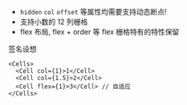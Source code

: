 - `hidden` `col` `offset` 等属性均需要支持动态断点!
- 支持小数的 12 列栅格
- flex 布局, flex + order 等 flex 栅格特有的特性保留

签名设想

```tsx
<Cells>
  <Cell col={1}>1</Cell>
  <Cell col={1.5}>2</Cell>
  <Cell flex={1}>3</Cell> // 自适应
</Cells>
```

